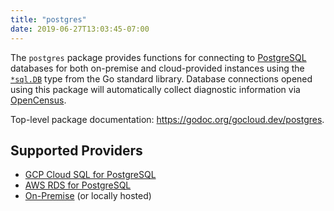 ```yaml
---
title: "postgres"
date: 2019-06-27T13:03:45-07:00
---
```


The `postgres` package provides functions for connecting to [PostgreSQL][]
databases for both on-premise and cloud-provided instances using the
[`*sql.DB`][] type from the Go standard library. Database connections opened
using this package will automatically collect diagnostic information via
[OpenCensus][].

<!--more-->

Top-level package documentation: https://godoc.org/gocloud.dev/postgres.

[`*sql.DB`]: https://godoc.org/database/sql#DB
[OpenCensus]: https://opencensus.io/
[PostgreSQL]: https://www.postgresql.org/

## Supported Providers

* [GCP Cloud SQL for PostgreSQL](https://godoc.org/gocloud.dev/postgres/gcppostgres)
* [AWS RDS for PostgreSQL](https://godoc.org/gocloud.dev/postgres/awspostgres)
* [On-Premise](https://godoc.org/gocloud.dev/postgres) (or locally hosted)

